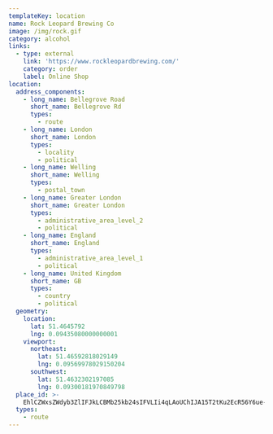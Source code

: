 ```yaml
---
templateKey: location
name: Rock Leopard Brewing Co
image: /img/rock.gif
category: alcohol
links:
  - type: external
    link: 'https://www.rockleopardbrewing.com/'
    category: order
    label: Online Shop
location:
  address_components:
    - long_name: Bellegrove Road
      short_name: Bellegrove Rd
      types:
        - route
    - long_name: London
      short_name: London
      types:
        - locality
        - political
    - long_name: Welling
      short_name: Welling
      types:
        - postal_town
    - long_name: Greater London
      short_name: Greater London
      types:
        - administrative_area_level_2
        - political
    - long_name: England
      short_name: England
      types:
        - administrative_area_level_1
        - political
    - long_name: United Kingdom
      short_name: GB
      types:
        - country
        - political
  geometry:
    location:
      lat: 51.4645792
      lng: 0.09435080000000001
    viewport:
      northeast:
        lat: 51.46592818029149
        lng: 0.09569978029150204
      southwest:
        lat: 51.4632302197085
        lng: 0.09300181970849798
  place_id: >-
    EhlCZWxsZWdyb3ZlIFJkLCBMb25kb24sIFVLIi4qLAoUChIJA15T2tKu2EcR56Y6ue-eYM0SFAoSCXXeIa8LoNhHEZkq1d1aOpZS
  types:
    - route
---
```

